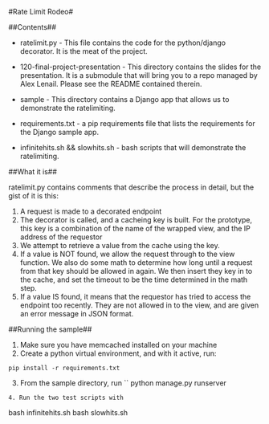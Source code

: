 #Rate Limit Rodeo#

##Contents##

* ratelimit.py - This file contains the code for the python/django decorator. It is the meat of the project.

* 120-final-project-presentation - This directory contains the slides for the presentation. It is a submodule that will bring you to a repo managed by Alex Lenail. Please see the README contained therein.

* sample - This directory contains a Django app that allows us to demonstrate the ratelimiting. 

* requirements.txt - a pip requirements file that lists the requirements for the Django sample app.

* infinitehits.sh && slowhits.sh - bash scripts that will demonstrate the ratelimiting.


##What it is##

ratelimit.py contains comments that describe the process in detail, but the gist of it is this:

1. A request is made to a decorated endpoint
2. The decorator is called, and a cacheing key is built. For the prototype, this key is a combination of the name of the wrapped view, and the IP address of the requestor
3. We attempt to retrieve a value from the cache using the key.
4. If a value is NOT found, we allow the request through to the view function. We also do some math to determine how long until a request from that key should be allowed in again. We then insert they key in to the cache, and set the timeout to be the time determined in the math step.
5. If a value IS found, it means that the requestor has tried to access the endpoint too recently. They are not allowed in to the view, and are given an error message in JSON format.

##Running the sample##

1. Make sure you have memcached installed on your machine
2. Create a python virtual environment, and with it active, run: 
```
pip install -r requirements.txt
```
3. From the sample directory, run
``
python manage.py runserver
```
4. Run the two test scripts with
```
bash infinitehits.sh
bash slowhits.sh
```


